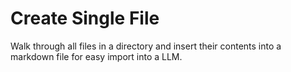 
# Create Single File
Walk through all files in a directory and insert their contents into a markdown file for easy import into a LLM.
